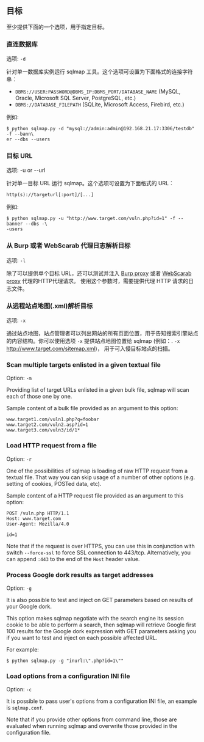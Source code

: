 ## 目标

至少提供下面的一个选项，用于指定目标。

### 直连数据库
选项: `-d`

针对单一数据库实例运行 sqlmap 工具。这个选项可设置为下面格式的连接字符串：

* `DBMS://USER:PASSWORD@DBMS_IP:DBMS_PORT/DATABASE_NAME` (MySQL, Oracle, Microsoft SQL Server, PostgreSQL, etc.)
* `DBMS://DATABASE_FILEPATH` (SQLite, Microsoft Access, Firebird, etc.)

例如:
```
$ python sqlmap.py -d "mysql://admin:admin@192.168.21.17:3306/testdb" -f --bann\
er --dbs --users
```

### 目标 URL
选项: -u or --url

针对单一目标 URL 运行 sqlmap。这个选项可设置为下面格式的 URL：

`http(s)://targeturl[:port]/[...]`

例如:

```
$ python sqlmap.py -u "http://www.target.com/vuln.php?id=1" -f --banner --dbs -\
-users
```

### 从 Burp 或者 WebScarab 代理日志解析目标
选项: `-l`

除了可以提供单个目标 URL，还可以测试并注入 [Burp proxy](http://portswigger.net/suite/)  或者 [WebScarab proxy](http://www.owasp.org/index.php/Category:OWASP_WebScarab_Project) 代理的HTTP代理请求。 使用这个参数时，需要提供代理 HTTP 请求的日志文件。
 
### 从远程站点地图(.xml)解析目标
选项: `-x`

通过站点地图，站点管理者可以列出网站的所有页面位置，用于告知搜索引擎站点的内容结构。你可以使用选项 `-x` 提供站点地图位置给 sqlmap (例如：. `-x` http://www.target.com/sitemap.xml)， 用于可入侵目标站点的扫描。

### Scan multiple targets enlisted in a given textual file

Option: `-m`

Providing list of target URLs enlisted in a given bulk file, sqlmap will scan 
each of those one by one.

Sample content of a bulk file provided as an argument to this option:

    www.target1.com/vuln1.php?q=foobar
    www.target2.com/vuln2.asp?id=1
    www.target3.com/vuln3/id/1*

### Load HTTP request from a file

Option: `-r`

One of the possibilities of sqlmap is loading of raw HTTP request from a textual file. That way you can skip usage of a number of other options (e.g. setting of cookies, POSTed data, etc).

Sample content of a HTTP request file provided as an argument to this option:

    POST /vuln.php HTTP/1.1
    Host: www.target.com
    User-Agent: Mozilla/4.0
    
    id=1

Note that if the request is over HTTPS, you can use this in conjunction with switch `--force-ssl` to force SSL connection to 443/tcp. Alternatively, you can append `:443` to the end of the `Host` header value.

### Process Google dork results as target addresses

Option: `-g`

It is also possible to test and inject on GET parameters based on results of your Google dork.

This option makes sqlmap negotiate with the search engine its session cookie to be able to perform a search, then sqlmap will retrieve Google first 100 results for the Google dork expression with GET parameters asking you if you want to test and inject on each possible affected URL.

For example:

```
$ python sqlmap.py -g "inurl:\".php?id=1\""
```

### Load options from a configuration INI file

Option: `-c`

It is possible to pass user's options from a configuration INI file, an example is `sqlmap.conf`.

Note that if you provide other options from command line, those are evaluated when running sqlmap and overwrite those provided in the configuration file.
